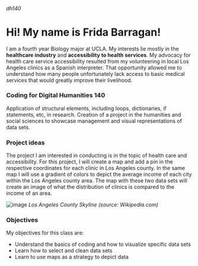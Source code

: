 ###### dh140
# Hi! My name is Frida Barragan!
I am a fourth year Biology major at UCLA. My interests lie mostly in the **healthcare industry** and **accessibility to health services**. My advocacy for health care service accessibility resulted from my volunteering in local Los Angeles clinics as a Spanish interpreter. That opportunity allowed me to understand how many people unfortunately lack access to basic medical services that would greatly improve their livelihood. 

### Coding for Digital Humanities 140 
Application of structural elements, including loops, dictionaries, if statements, etc, in research. Creation of a project in the humanities and social sciences to showcase management and visual representations of data sets.

### Project ideas
The project I am interested in conducting is in the topic of health care and accessibility. For this project, I will create a map and add a pin in the respective coordinates for each clinic in Los Angeles county. In the same map I will use a gradient of colors to depict the average income of each city within the Los Angeles county area. The map with these two data sets will create an image of what the distribution of clinics is compared to the income of an area. 

![image](https://upload.wikimedia.org/wikipedia/commons/3/32/20190616154621%21Echo_Park_Lake_with_Downtown_Los_Angeles_Skyline.jpg)
_Los Angeles County Skyline (source: Wikipedia.com)_

### Objectives
My objectives for this class are:
* Understand the basics of coding and how to visualize specific data sets
* Learn how to select and clean data sets
* Learn to use maps as a strategy to depict data


